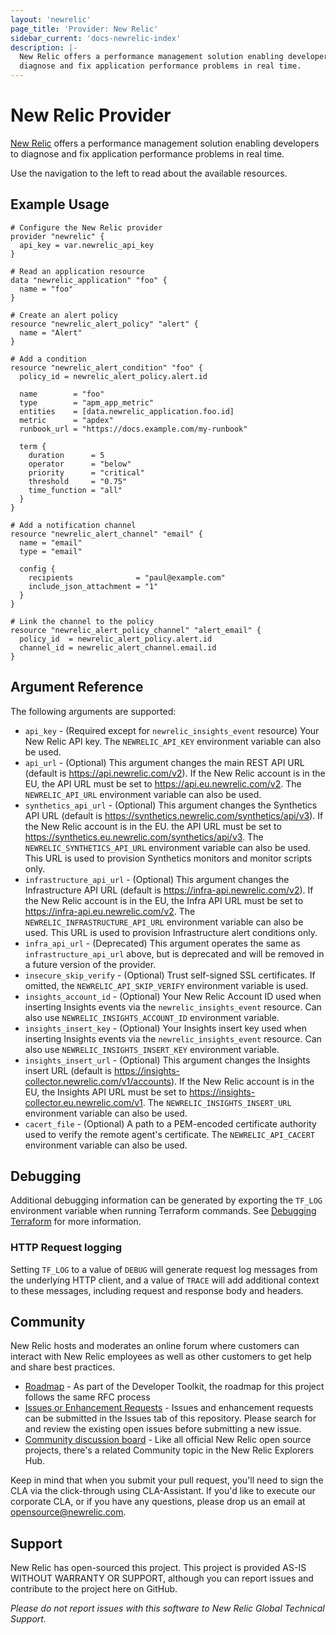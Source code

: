 ```yaml
---
layout: 'newrelic'
page_title: 'Provider: New Relic'
sidebar_current: 'docs-newrelic-index'
description: |-
  New Relic offers a performance management solution enabling developers to
  diagnose and fix application performance problems in real time.
---
```


# New Relic Provider

[New Relic](https://newrelic.com/) offers a performance management solution
enabling developers to diagnose and fix application performance problems in real time.

Use the navigation to the left to read about the available resources.

## Example Usage

```hcl
# Configure the New Relic provider
provider "newrelic" {
  api_key = var.newrelic_api_key
}

# Read an application resource
data "newrelic_application" "foo" {
  name = "foo"
}

# Create an alert policy
resource "newrelic_alert_policy" "alert" {
  name = "Alert"
}

# Add a condition
resource "newrelic_alert_condition" "foo" {
  policy_id = newrelic_alert_policy.alert.id

  name        = "foo"
  type        = "apm_app_metric"
  entities    = [data.newrelic_application.foo.id]
  metric      = "apdex"
  runbook_url = "https://docs.example.com/my-runbook"

  term {
    duration      = 5
    operator      = "below"
    priority      = "critical"
    threshold     = "0.75"
    time_function = "all"
  }
}

# Add a notification channel
resource "newrelic_alert_channel" "email" {
  name = "email"
  type = "email"

  config {
    recipients              = "paul@example.com"
    include_json_attachment = "1"
  }
}

# Link the channel to the policy
resource "newrelic_alert_policy_channel" "alert_email" {
  policy_id  = newrelic_alert_policy.alert.id
  channel_id = newrelic_alert_channel.email.id
}
```

## Argument Reference

The following arguments are supported:

- `api_key` - (Required except for `newrelic_insights_event` resource) Your New Relic API key. The `NEWRELIC_API_KEY` environment variable can also be used.
- `api_url` - (Optional) This argument changes the main REST API URL (default is https://api.newrelic.com/v2). If the New Relic account is in the EU, the API URL must be set to https://api.eu.newrelic.com/v2. The `NEWRELIC_API_URL` environment variable can also be used.
- `synthetics_api_url` - (Optional) This argument changes the Synthetics API URL (default is https://synthetics.newrelic.com/synthetics/api/v3). If the New Relic account is in the EU. the API URL must be set to https://synthetics.eu.newrelic.com/synthetics/api/v3. The `NEWRELIC_SYNTHETICS_API_URL` environment variable can also be used.  This URL is used to provision Synthetics monitors and monitor scripts only.
- `infrastructure_api_url` - (Optional) This argument changes the Infrastructure API URL (default is https://infra-api.newrelic.com/v2). If the New Relic account is in the EU, the Infra API URL must be set to https://infra-api.eu.newrelic.com/v2. The `NEWRELIC_INFRASTRUCTURE_API_URL` environment variable can also be used.  This URL is used to provision Infrastructure alert conditions only.
- `infra_api_url` - (Deprecated) This argument operates the same as `infrastructure_api_url` above, but is deprecated and will be removed in a future version of the provider.
- `insecure_skip_verify` - (Optional) Trust self-signed SSL certificates. If omitted, the `NEWRELIC_API_SKIP_VERIFY` environment variable is used.
- `insights_account_id` - (Optional) Your New Relic Account ID used when inserting Insights events via the `newrelic_insights_event` resource. Can also use `NEWRELIC_INSIGHTS_ACCOUNT_ID` environment variable.
- `insights_insert_key` - (Optional) Your Insights insert key used when inserting Insights events via the `newrelic_insights_event` resource. Can also use `NEWRELIC_INSIGHTS_INSERT_KEY` environment variable.
- `insights_insert_url` - (Optional) This argument changes the Insights insert URL (default is https://insights-collector.newrelic.com/v1/accounts). If the New Relic account is in the EU, the Insights API URL must be set to https://insights-collector.eu.newrelic.com/v1. The `NEWRELIC_INSIGHTS_INSERT_URL` environment variable can also be used.
- `cacert_file` - (Optional) A path to a PEM-encoded certificate authority used to verify the remote agent's certificate. The `NEWRELIC_API_CACERT` environment variable can also be used.

## Debugging

Additional debugging information can be generated by exporting the `TF_LOG` environment variable when running Terraform commands. See [Debugging Terraform](https://www.terraform.io/docs/internals/debugging.html) for more information.

### HTTP Request logging

Setting `TF_LOG` to a value of `DEBUG` will generate request log messages from the underlying HTTP client, and a value of `TRACE` will add additional context to these messages, including request and response body and headers.

## Community

New Relic hosts and moderates an online forum where customers can interact with New Relic employees as well as other customers to get help and share best practices. 

* [Roadmap](https://newrelic.github.io/developer-toolkit/roadmap/) - As part of the Developer Toolkit, the roadmap for this project follows the same RFC process
* [Issues or Enhancement Requests](https://github.com/terraform-providers/terraform-provider-newrelic/issues) - Issues and enhancement requests can be submitted in the Issues tab of this repository. Please search for and review the existing open issues before submitting a new issue.
* [Community discussion board](https://discuss.newrelic.com/c/build-on-new-relic/developer-toolkit) - Like all official New Relic open source projects, there's a related Community topic in the New Relic Explorers Hub.

Keep in mind that when you submit your pull request, you'll need to sign the CLA via the click-through using CLA-Assistant. If you'd like to execute our corporate CLA, or if you have any questions, please drop us an email at opensource@newrelic.com.

## Support

New Relic has open-sourced this project. This project is provided AS-IS WITHOUT WARRANTY OR SUPPORT, although you can report issues and contribute to the project here on GitHub.

_Please do not report issues with this software to New Relic Global Technical Support._
